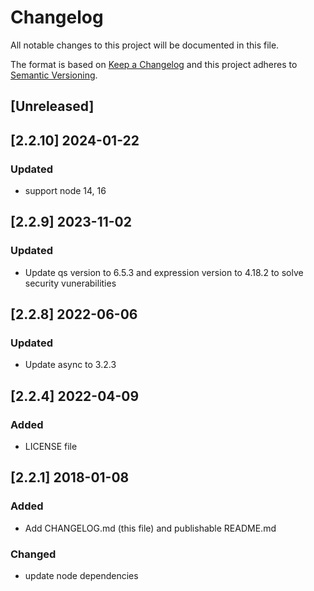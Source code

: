 # Changelog
All notable changes to this project will be documented in this file.

The format is based on [Keep a Changelog](http://keepachangelog.com/en/1.0.0/)
and this project adheres to [Semantic Versioning](http://semver.org/spec/v2.0.0.html).

## [Unreleased]


## [2.2.10] 2024-01-22
### Updated
- support node 14, 16

## [2.2.9] 2023-11-02
### Updated
- Update qs version to 6.5.3 and expression version to 4.18.2  to solve security vunerabilities

## [2.2.8] 2022-06-06
### Updated
- Update async to 3.2.3

## [2.2.4] 2022-04-09
### Added
- LICENSE file

## [2.2.1] 2018-01-08
### Added
- Add CHANGELOG.md (this file) and publishable README.md

### Changed
- update node dependencies

